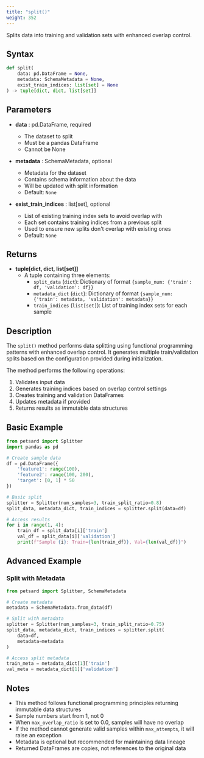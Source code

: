 ```yaml
---
title: "split()"
weight: 352
---
```


Splits data into training and validation sets with enhanced overlap control.

## Syntax

```python
def split(
    data: pd.DataFrame = None,
    metadata: SchemaMetadata = None,
    exist_train_indices: list[set] = None
) -> tuple[dict, dict, list[set]]
```

## Parameters

- **data** : pd.DataFrame, required
    - The dataset to split
    - Must be a pandas DataFrame
    - Cannot be None

- **metadata** : SchemaMetadata, optional
    - Metadata for the dataset
    - Contains schema information about the data
    - Will be updated with split information
    - Default: `None`

- **exist_train_indices** : list[set], optional
    - List of existing training index sets to avoid overlap with
    - Each set contains training indices from a previous split
    - Used to ensure new splits don't overlap with existing ones
    - Default: `None`

## Returns

- **tuple[dict, dict, list[set]]**
    - A tuple containing three elements:
        - `split_data` (`dict`): Dictionary of format `{sample_num: {'train': df, 'validation': df}}`
        - `metadata_dict` (`dict`): Dictionary of format `{sample_num: {'train': metadata, 'validation': metadata}}`
        - `train_indices` (`list[set]`): List of training index sets for each sample

## Description

The `split()` method performs data splitting using functional programming patterns with enhanced overlap control. It generates multiple train/validation splits based on the configuration provided during initialization.

The method performs the following operations:
1. Validates input data
2. Generates training indices based on overlap control settings
3. Creates training and validation DataFrames
4. Updates metadata if provided
5. Returns results as immutable data structures

## Basic Example

```python
from petsard import Splitter
import pandas as pd

# Create sample data
df = pd.DataFrame({
    'feature1': range(100),
    'feature2': range(100, 200),
    'target': [0, 1] * 50
})

# Basic split
splitter = Splitter(num_samples=3, train_split_ratio=0.8)
split_data, metadata_dict, train_indices = splitter.split(data=df)

# Access results
for i in range(1, 4):
    train_df = split_data[i]['train']
    val_df = split_data[i]['validation']
    print(f"Sample {i}: Train={len(train_df)}, Val={len(val_df)}")
```

## Advanced Example

### Split with Metadata

```python
from petsard import Splitter, SchemaMetadata

# Create metadata
metadata = SchemaMetadata.from_data(df)

# Split with metadata
splitter = Splitter(num_samples=3, train_split_ratio=0.75)
split_data, metadata_dict, train_indices = splitter.split(
    data=df,
    metadata=metadata
)

# Access split metadata
train_meta = metadata_dict[1]['train']
val_meta = metadata_dict[1]['validation']
```

## Notes

- This method follows functional programming principles returning immutable data structures
- Sample numbers start from 1, not 0
- When `max_overlap_ratio` is set to 0.0, samples will have no overlap
- If the method cannot generate valid samples within `max_attempts`, it will raise an exception
- Metadata is optional but recommended for maintaining data lineage
- Returned DataFrames are copies, not references to the original data